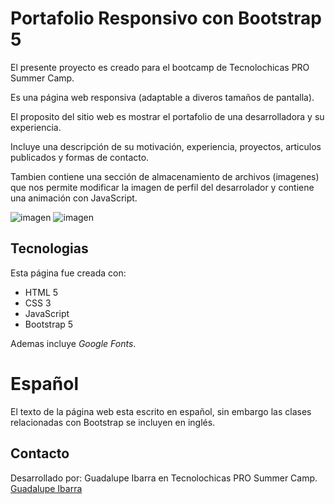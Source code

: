 # Portafolio Responsivo con Bootstrap 5

El presente proyecto es creado para el bootcamp de Tecnolochicas PRO Summer Camp.

Es una página web responsiva (adaptable a diveros tamaños de pantalla).

El proposito del sitio web es mostrar el portafolio de una desarrolladora y su experiencia.

Incluye una descripción de su motivación, experiencia, proyectos, articulos publicados y formas de contacto.

Tambien contiene una sección de almacenamiento de archivos (imagenes) que nos permite modificar la imagen de perfil del desarrolador y contiene una animación con JavaScript.

![imagen]("images/Pagina_web.png")
![imagen](Images/Pagina_web.png")

## Tecnologias

Esta página fue creada con:

- HTML 5
- CSS 3
- JavaScript
- Bootstrap 5

Ademas incluye *Google Fonts*.

# Español
El texto de la página web esta escrito en español, sin embargo las clases relacionadas con Bootstrap se incluyen en inglés.

## Contacto 

Desarrollado por: Guadalupe Ibarra en Tecnolochicas PRO Summer Camp.
[Guadalupe Ibarra](https://www.linkedin.com/in/guadalupe-ibarra-v%C3%A1zquez-b81114285/)
